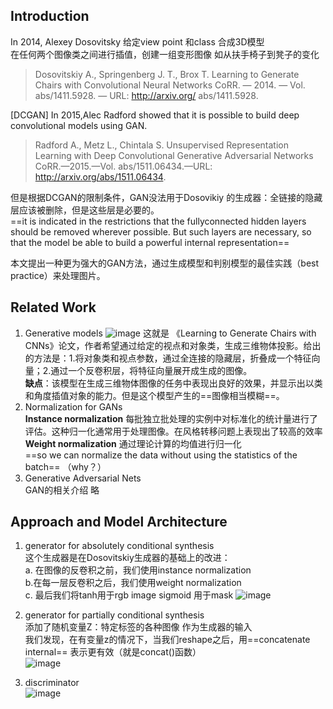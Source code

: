 ## Introduction
 In 2014, Alexey Dosovitsky 给定view point 和class 合成3D模型   
在任何两个图像类之间进行插值，创建一组变形图像 如从扶手椅子到凳子的变化
> Dosovitskiy A., Springenberg J. T., Brox T. Learning to Generate Chairs with Convolutional
Neural Networks 
> CoRR. — 2014. — Vol. abs/1411.5928. — URL: http://arxiv.org/
abs/1411.5928.

[DCGAN] In 2015,Alec Radford showed that it is possible to build deep convolutional models using GAN.
 > Radford A., Metz L., Chintala S. Unsupervised Representation Learning with Deep Convolutional
Generative Adversarial Networks
> CoRR.—2015.—Vol. abs/1511.06434.—URL:
http://arxiv.org/abs/1511.06434.


但是根据DCGAN的限制条件，GAN没法用于Dosovikiy 的生成器：全链接的隐藏层应该被删除，但是这些层是必要的。  
==it is indicated in the restrictions that the fullyconnected
hidden layers should be removed wherever possible. But such layers are necessary, so that
the model be able to build a powerful internal representation==

本文提出一种更为强大的GAN方法，通过生成模型和判别模型的最佳实践（best practice）来处理图片。

## Related Work
1.  Generative models
![image](https://note.youdao.com/yws/api/personal/file/12A5074E3443415E84652456AD2078B4?method=download&shareKey=d6b28f180ef961ee3671e934c1c58db4)
   这就是 《Learning to Generate Chairs with CNNs》论文，作者希望通过给定的视点和对象类，生成三维物体投影。给出的方法是：1.将对象类和视点参数，通过全连接的隐藏层，折叠成一个特征向量；2.通过一个反卷积层，将特征向量展开成生成的图像。   
**缺点**：该模型在生成三维物体图像的任务中表现出良好的效果，并显示出以类和角度插值对象的能力。但是这个模型产生的==图像相当模糊==。
2. Normalization for GANs  
**Instance normalization**    每批独立批处理的实例中对标准化的统计量进行了评估。这种归一化通常用于处理图像。在风格转移问题上表现出了较高的效率   
**Weight normalization**   通过理论计算的均值进行归一化  
==so we can normalize the data without using the statistics of the batch== （why？）
3. Generative Adversarial Nets   
GAN的相关介绍 略
## Approach and Model Architecture
1. generator for absolutely conditional synthesis  
这个生成器是在Dosovitskiy生成器的基础上的改进：  
a. 在图像的反卷积之前，我们使用instance normalization   
b.在每一层反卷积之后，我们使用weight normalization   
c. 最后我们将tanh用于rgb image  sigmoid 用于mask
![image](https://note.youdao.com/yws/api/personal/file/A317C97574E84D75AB105B4A2E599B94?method=download&shareKey=a8a73aa5cbff1fbde00dad808f62e034)

2. generator for partially conditional synthesis  
添加了随机变量Z：特定标签的各种图像 作为生成器的输入  
我们发现，在有变量z的情况下，当我们reshape之后，用==concatenate internal== 表示更有效（就是concat()函数）  
![image](https://note.youdao.com/yws/api/personal/file/3479A9FB78DB41A6A1BABA79F4FEBBE4?method=download&shareKey=2627cc735b0170b4a7cf83163eac05da)
3. discriminator  
![image](https://note.youdao.com/yws/api/personal/file/3151DF74B46043C68F46D651ED56F011?method=download&shareKey=e9241406fba5f9c319b3c824b28087ff)